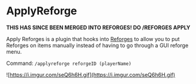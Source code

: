 # ApplyReforge

**THIS HAS SINCE BEEN MERGED INTO REFORGES! DO /REFORGES APPLY**

Apply Reforges is a plugin that hooks into [Reforges](https://github.com/Auxilor/Reforges) to allow you to put Reforges on items manually instead of having to go through a GUI reforge menu. 

Command: `/applyreforge reforgeID (playerName)`

![https://i.imgur.com/seQ6h6H.gif](https://i.imgur.com/seQ6h6H.gif)

